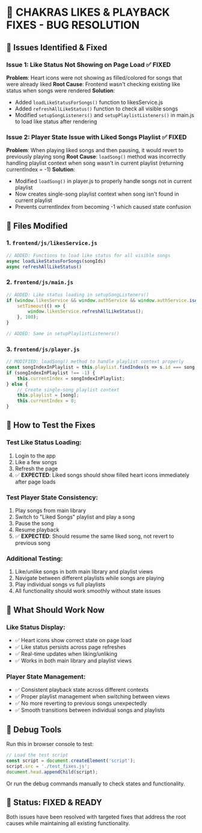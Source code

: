 # 🎵 CHAKRAS LIKES & PLAYBACK FIXES - BUG RESOLUTION

## 🐛 Issues Identified & Fixed

### Issue 1: Like Status Not Showing on Page Load ✅ FIXED
**Problem**: Heart icons were not showing as filled/colored for songs that were already liked
**Root Cause**: Frontend wasn't checking existing like status when songs were rendered
**Solution**: 
- Added `loadLikeStatusForSongs()` function to likesService.js
- Added `refreshAllLikeStatus()` function to check all visible songs
- Modified `setupSongListeners()` and `setupPlaylistListeners()` in main.js to load like status after rendering

### Issue 2: Player State Issue with Liked Songs Playlist ✅ FIXED  
**Problem**: When playing liked songs and then pausing, it would revert to previously playing song
**Root Cause**: `loadSong()` method was incorrectly handling playlist context when song wasn't in current playlist (returning currentIndex = -1)
**Solution**:
- Modified `loadSong()` in player.js to properly handle songs not in current playlist
- Now creates single-song playlist context when song isn't found in current playlist
- Prevents currentIndex from becoming -1 which caused state confusion

## 🔧 Files Modified

### 1. `frontend/js/likesService.js`
```javascript
// ADDED: Functions to load like status for all visible songs
async loadLikeStatusForSongs(songIds)
async refreshAllLikeStatus()
```

### 2. `frontend/js/main.js`
```javascript
// ADDED: Like status loading in setupSongListeners()
if (window.likesService && window.authService && window.authService.isAuthenticated()) {
    setTimeout(() => {
        window.likesService.refreshAllLikeStatus();
    }, 100);
}

// ADDED: Same in setupPlaylistListeners()
```

### 3. `frontend/js/player.js`
```javascript
// MODIFIED: loadSong() method to handle playlist context properly
const songIndexInPlaylist = this.playlist.findIndex(s => s.id === song.id);
if (songIndexInPlaylist !== -1) {
    this.currentIndex = songIndexInPlaylist;
} else {
    // Create single-song playlist context
    this.playlist = [song];
    this.currentIndex = 0;
}
```

## 🧪 How to Test the Fixes

### Test Like Status Loading:
1. Login to the app
2. Like a few songs 
3. Refresh the page
4. ✅ **EXPECTED**: Liked songs should show filled heart icons immediately after page loads

### Test Player State Consistency:
1. Play songs from main library
2. Switch to "Liked Songs" playlist and play a song
3. Pause the song
4. Resume playback
5. ✅ **EXPECTED**: Should resume the same liked song, not revert to previous song

### Additional Testing:
1. Like/unlike songs in both main library and playlist views
2. Navigate between different playlists while songs are playing
3. Play individual songs vs full playlists
4. All functionality should work smoothly without state issues

## 🎯 What Should Work Now

### Like Status Display:
- ✅ Heart icons show correct state on page load
- ✅ Like status persists across page refreshes  
- ✅ Real-time updates when liking/unliking
- ✅ Works in both main library and playlist views

### Player State Management:
- ✅ Consistent playback state across different contexts
- ✅ Proper playlist management when switching between views
- ✅ No more reverting to previous songs unexpectedly
- ✅ Smooth transitions between individual songs and playlists

## 🚨 Debug Tools

Run this in browser console to test:
```javascript
// Load the test script
const script = document.createElement('script');
script.src = './test_fixes.js';
document.head.appendChild(script);
```

Or run the debug commands manually to check states and functionality.

## 🎉 Status: FIXED & READY

Both issues have been resolved with targeted fixes that address the root causes while maintaining all existing functionality.
